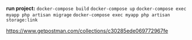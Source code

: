 **run project:**
`docker-compose build`
`docker-compose up`
`docker-compose exec myapp php artisan migrage`
`docker-compose exec myapp php artisan storage:link`

https://www.getpostman.com/collections/c30285ede069772967fe

